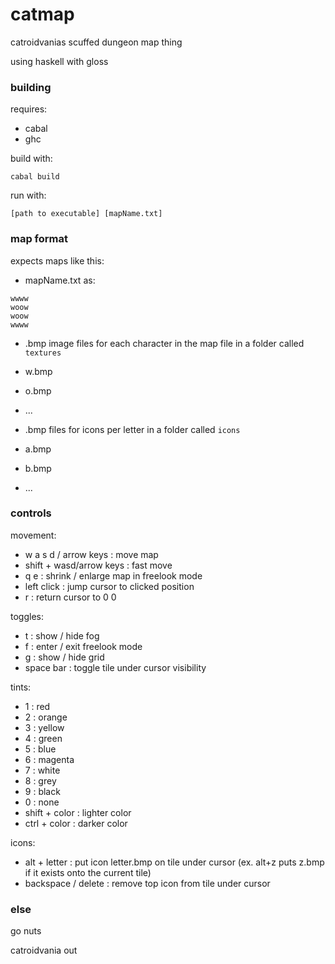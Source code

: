 # catmap

catroidvanias scuffed dungeon map thing

using haskell with gloss

### building

requires:

- cabal
- ghc

build with:
```
cabal build
```

run with:
```
[path to executable] [mapName.txt]
```

### map format

expects maps like this:

- mapName.txt as:
```
wwww
woow
woow
wwww
```

- .bmp image files for each character in the map file in a folder called `textures`
- w.bmp
- o.bmp
- ...

- .bmp files for icons per letter in a folder called `icons`
- a.bmp
- b.bmp
- ...

### controls

movement:
- w a s d / arrow keys : move map
- shift + wasd/arrow keys : fast move
- q e : shrink / enlarge map in freelook mode
- left click : jump cursor to clicked position
- r : return cursor to 0 0

toggles:
- t : show / hide fog
- f : enter / exit freelook mode
- g : show / hide grid
- space bar : toggle tile under cursor visibility

tints:
- 1 : red
- 2 : orange
- 3 : yellow
- 4 : green
- 5 : blue
- 6 : magenta
- 7 : white
- 8 : grey
- 9 : black
- 0 : none
- shift + color : lighter color
- ctrl + color : darker color

icons:
- alt + letter : put icon letter.bmp on tile under cursor (ex. alt+z puts z.bmp if it exists onto the current tile)
- backspace / delete : remove top icon from tile under cursor

### else

go nuts

catroidvania out
